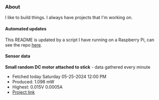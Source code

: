 ### About
I like to build things. I always have projects that I'm working on.

#### Automated updates
This README is updated by a script I have running on a Raspberry Pi, can see the repo [here](https://github.com/jdc-cunningham/raspi-git-repo-updater).

#### Sensor data


**Small random DC motor attached to stick** - data gathered every minute
- Fetched today Saturday 05-25-2024 12:00 PM
- Produced: 1.098 mW
- Highest: 0.015V 0.0005A
- [Project link](https://github.com/jdc-cunningham/turbine-raspi)